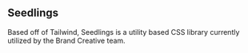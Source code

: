 ## Seedlings

Based off of Tailwind, Seedlings is a utility based CSS library currently utilized by the Brand Creative team.
